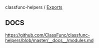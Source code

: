 classfunc-helpers / [Exports](modules.md)

## DOCS

https://github.com/ClassFunc/classfunc-helpers/blob/master/__docs__/modules.md
